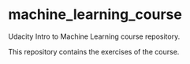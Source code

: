 # machine_learning_course
Udacity Intro to Machine Learning course repository.

This repository contains the exercises of the course.
